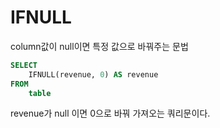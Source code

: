 # IFNULL

column값이 null이면 특정 값으로 바꿔주는 문법

```sql
SELECT
    IFNULL(revenue, 0) AS revenue
FROM
    table
```

revenue가 null 이면 0으로 바꿔 가져오는 쿼리문이다.
